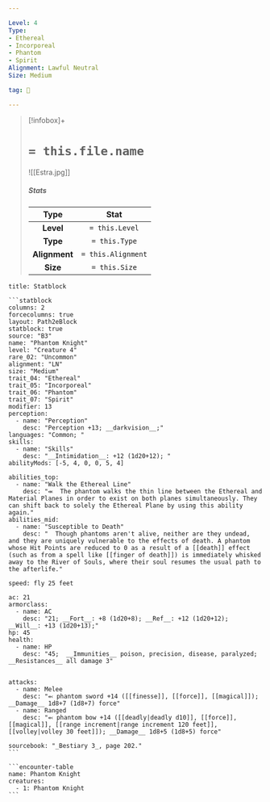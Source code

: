 ```yaml
---

Level: 4
Type:
- Ethereal
- Incorporeal
- Phantom
- Spirit
Alignment: Lawful Neutral
Size: Medium

tag: 👹

---
```


> [!infobox]+
> #  `= this.file.name`
> ![[Estra.jpg]]
> ##### Stats
> Type | Stat |
> :---:|:---:|
> **Level** | `= this.Level` |
> **Type** | `= this.Type` |
> **Alignment** | `= this.Alignment` |
> **Size** | `= this.Size` |



````ad-info
title: Statblock

```statblock
columns: 2
forcecolumns: true
layout: Path2eBlock
statblock: true
source: "B3"
name: "Phantom Knight"
level: "Creature 4"
rare_02: "Uncommon"
alignment: "LN"
size: "Medium"
trait_04: "Ethereal"
trait_05: "Incorporeal"
trait_06: "Phantom"
trait_07: "Spirit"
modifier: 13
perception:
  - name: "Perception"
    desc: "Perception +13; __darkvision__;"
languages: "Common; "
skills:
  - name: "Skills"
    desc: "__Intimidation__: +12 (1d20+12); "
abilityMods: [-5, 4, 0, 0, 5, 4]

abilities_top:
  - name: "Walk the Ethereal Line"
    desc: "⬺  The phantom walks the thin line between the Ethereal and Material Planes in order to exist on both planes simultaneously. They can shift back to solely the Ethereal Plane by using this ability again."
abilities_mid:
  - name: "Susceptible to Death"
    desc: "  Though phantoms aren't alive, neither are they undead, and they are uniquely vulnerable to the effects of death. A phantom whose Hit Points are reduced to 0 as a result of a [[death]] effect (such as from a spell like [[finger of death]]) is immediately whisked away to the River of Souls, where their soul resumes the usual path to the afterlife."

speed: fly 25 feet

ac: 21
armorclass:
  - name: AC
    desc: "21; __Fort__: +8 (1d20+8); __Ref__: +12 (1d20+12); __Will__: +13 (1d20+13);"
hp: 45
health:
  - name: HP
    desc: "45;  __Immunities__ poison, precision, disease, paralyzed; __Resistances__ all damage 3"


attacks:
  - name: Melee
    desc: "⬻ phantom sword +14 ([[finesse]], [[force]], [[magical]]); __Damage__ 1d8+7 (1d8+7) force"
  - name: Ranged
    desc: "⬻ phantom bow +14 ([[deadly|deadly d10]], [[force]], [[magical]], [[range increment|range increment 120 feet]], [[volley|volley 30 feet]]); __Damage__ 1d8+5 (1d8+5) force"

sourcebook: "_Bestiary 3_, page 202."
```

```encounter-table
name: Phantom Knight
creatures:
  - 1: Phantom Knight
```

````


